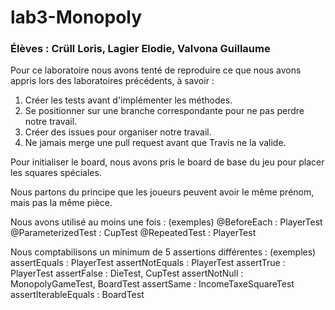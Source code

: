 # lab3-Monopoly
### Élèves : Crüll Loris, Lagier Elodie, Valvona Guillaume


Pour ce laboratoire nous avons tenté de reproduire ce que nous avons appris lors des laboratoires précédents, à savoir : 
1. Créer les tests avant d'implémenter les méthodes.
2. Se positionner sur une branche correspondante pour ne pas perdre notre travail.
3. Créer des issues pour organiser notre travail.
4. Ne jamais merge une pull request avant que Travis ne la valide.

Pour initialiser le board, nous avons pris le board de base du jeu pour placer les squares spéciales. 

Nous partons du principe que les joueurs peuvent avoir le même prénom, mais pas la même pièce.

Nous avons utilisé au moins une fois : (exemples)
@BeforeEach : PlayerTest
@ParameterizedTest : CupTest
@RepeatedTest : PlayerTest

Nous comptabilisons un minimum de 5 assertions différentes : (exemples)
assertEquals : PlayerTest
assertNotEquals : PlayerTest
assertTrue : PlayerTest
assertFalse : DieTest, CupTest
assertNotNull : MonopolyGameTest, BoardTest
assertSame : IncomeTaxeSquareTest
assertIterableEquals : BoardTest
